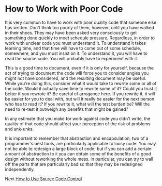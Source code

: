 # How to Work with Poor Code
[//]: # (Version:1.0.0)
It is very common to have to work with poor quality code that someone else has written. Don't think too poorly of them, however, until you have walked in their shoes. They may have been asked very consciously to get something done quickly to meet schedule pressure. Regardless, in order to work with unclear code you must understand it. To understand it takes learning time, and that time will have to come out of some schedule, somewhere, and you must insist on it. To understand it, you will have to read the source code. You will probably have to experiment with it.

This is a good time to document, even if it is only for yourself, because the act of trying to document the code will force you to consider angles you might not have considered, and the resulting document may be useful. While you're doing this, consider what it would take to rewrite some or all of the code. Would it actually save time to rewrite some of it? Could you trust it better if you rewrote it? Be careful of arrogance here. If you rewrite it, it will be easier for you to deal with, but will it really be easier for the next person who has to read it? If you rewrite it, what will the test burden be? Will the need to re-test it outweigh any benefits that might be gained?

In any estimate that you make for work against code you didn't write, the quality of that code should affect your perception of the risk of problems and unk-unks.

It is important to remember that abstraction and encapsulation, two of a programmer's best tools, are particularly applicable to lousy code. You may not be able to redesign a large block of code, but if you can add a certain amount of abstraction to it you can obtain some of the benefits of a good design without reworking the whole mess. In particular, you can try to wall off the parts that are particularly bad so that they may be redesigned independently.

Next [How to Use Source Code Control](07-How-to-Use-Source-Code-Control.md)